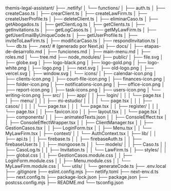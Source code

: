 themis-legal-assistant/
├── .netlify/
│   └── functions/
│       ├── auth.ts
│       ├── createCaso.ts
│       ├── crearClient.ts
│       ├── createLawFirm.ts
│       ├── createUserProfile.ts
│       ├── deleteClient.ts
│       ├── eliminarCaso.ts
│       ├── getAbogados.ts
│       ├── getClientLog.ts
│       ├── getClients.ts
│       ├── getInvitations.ts
│       ├── getLogCasos.ts
│       ├── getMyLawFirm.ts
│       ├── getUserEmailByUniqueCode.ts
│       ├── getUserProfile.ts
│       ├── inviteToLawFirm.ts
│       ├── modificarCaso.ts
│       ├── respondInvitation.ts
│       └── db.ts
├── .next/                         # (generado por Next.js)
├── docs/
│   ├── etapas-de-desarrollo.md
│   ├── funciones.md
│   ├── main-menu.md
│   ├── roles.md
│   └── tree.md
├── node_modules/
├── public/
│   ├── file.svg
│   ├── globe.svg
│   ├── logo-black.png
│   ├── logo-gold.png
│   ├── logo-white.png
│   ├── logo.png
│   ├── next.svg
│   ├── old-logo.png
│   ├── vercel.svg
│   ├── window.svg
│   └── icons/
│       ├── calendar-icon.png
│       ├── clients-icon.png
│       ├── court-file-icon.png
│       ├── finances-icon.png
│       ├── folder-icon.png
│       ├── notifications-icon.png
│       ├── office-icon.png
│       ├── report-icon.png
│       ├── task-icons.png
│       ├── users-icon.png
│       └── writing-icon.png
├── src/
│   ├── app/
│   │   ├── login/
│   │   │   └── page.tsx
│   │   ├── menu/
│   │   │   ├── mi-estudio/
│   │   │   │   └── page.tsx
│   │   │   ├── casos/
│   │   │   │   └── page.tsx
│   │   │   └── page.tsx
│   │   ├── register/
│   │   │   └── page.tsx
│   │   ├── favicon.ico
│   │   ├── layout.tsx
│   │   └── page.tsx
│   ├── components/
│   │   ├── animatedTexts.json
│   │   ├── ConsoleEffect.tsx
│   │   ├── ConsoleEffectWrapper.tsx
│   │   ├── ClientManager.tsx
│   │   ├── GestionCasos.tsx
│   │   ├── LoginForm.tsx
│   │   ├── Menu.tsx
│   │   └── MyLawFirm.tsx
│   ├── context/
│   │   └── AuthContext.tsx
│   ├── lib/
│   │   ├── api.ts
│   │   ├── firebase.ts
│   │   ├── firebaseAuth.ts
│   │   ├── firebaseUser.ts
│   │   ├── mongoose.ts
│   │   └── models/
│   │       ├── Caso.ts
│   │       ├── CasoLog.ts
│   │       ├── Invitation.ts
│   │       └── LawFirm.ts
│   ├── styles/
│   │   ├── global.css
│   │   ├── GestionCasos.module.css
│   │   ├── LoginForm.module.css
│   │   ├── Menu.module.css
│   │   └── MyLawFirm.module.css
│   └── utils/
│       └── generateCode.ts
├── .env.local
├── .gitignore
├── eslint.config.mjs
├── netlify.toml
├── next-env.d.ts
├── next.config.ts
├── package-lock.json
├── package.json
├── postcss.config.mjs
├── README.md
└── tsconfig.json
